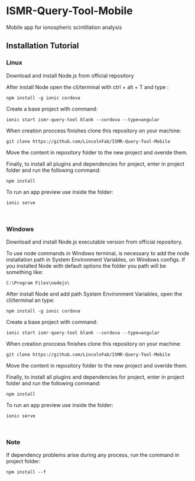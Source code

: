 # ISMR-Query-Tool-Mobile
Mobile app for ionospheric scintillation analysis

## Installation Tutorial

### Linux
Download and install Node.js from official repository

After install Node open the cli/terminal with ctrl + alt + T and type :
```
npm install -g ionic cordova
```

Create a base project with command:
```
ionic start ismr-query-tool blank --cordova --type=angular
```

When creation proccess finishes clone this repository on your machine:
```
git clone https://github.com/LincolnFab/ISMR-Query-Tool-Mobile
```
Move the content in repository folder to the new project and overide them.

Finally, to install all plugins and dependencies for project, enter in project folder and run the following command:
```
npm install
```

To run an app preview use inside the folder:
```
ionic serve
```

<br/>

### Windows
Download and install Node.js executable version from official repository.

To use node commands in Windows terminal, is necessary to add the node installation path in System Environment Variables, on Windows configs.
If you installed Node with default options the folder you path will be something like:
```
C:\Program Files\nodejs\
```

After install Node and add path System Environment Variables, open the cli/terminal an type:
```
npm install -g ionic cordova
```

Create a base project with command:
```
ionic start ismr-query-tool blank --cordova --type=angular
```

When creation proccess finishes clone this repository on your machine:
```
git clone https://github.com/LincolnFab/ISMR-Query-Tool-Mobile
```
Move the content in repository folder to the new project and overide them.

Finally, to install all plugins and dependencies for project, enter in project folder and run the following command:
```
npm install
```

To run an app preview use inside the folder:
```
ionic serve
```

<br/>

### Note
If dependency problems arise during any process, run the command in project folder:
```
npm install --f
```
